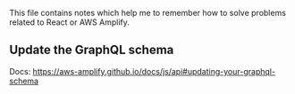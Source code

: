 This file contains notes which help me to remember how to solve problems related to React or AWS Amplify.

## Update the GraphQL schema
Docs: https://aws-amplify.github.io/docs/js/api#updating-your-graphql-schema